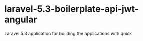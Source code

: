 # laravel-5.3-boilerplate-api-jwt-angular
Laravel 5.3 application for building the applications with quick 
